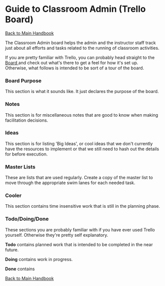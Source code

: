 # Guide to Classroom Admin (Trello Board)
[ Back to Main Handbook ](./README.md)

The Classroom Admin board helps the admin and the instructor staff track just about all efforts and tasks related to the running of classroom activities.

If you are pretty familiar with Trello, you can probably head straight to the [ Board ](https://trello.com/b/dQBMlYpI/classroom-admin) and check out what's there to get a feel for how it's set up. Otherwise, what follows is intended to be sort of a tour of the board.

### Board Purpose

This section is what it sounds like. It just declares the purpose of the board.

### Notes

This section is for miscellaneous notes that are good to know when making facilitation decisions.

### Ideas

This section is for listing 'Big Ideas', or cool ideas that we don't currently have the resources to implement or that we still need to hash out the details for before execution.


### Master Lists

These are lists that are used regularly. Create a copy of the master list to move through the appropriate swim lanes for each needed task.

### Cooler

This section contains time insensitive work that is still in the planning phase.

### Todo/Doing/Done

These sections you are probably familiar with if you have ever used Trello yourself. Otherwise they're pretty self explanatory.

**Todo** contains planned work that is intended to be completed in the near future.

**Doing** contains work in progress.

**Done** contains


[ Back to Main Handbook ](./README.md)

